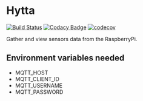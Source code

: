 # Hytta

[![Build Status](https://travis-ci.org/lucavallin/hytta.svg?branch=master)](https://travis-ci.org/lucavallin/hytta) [![Codacy Badge](https://api.codacy.com/project/badge/Grade/20d8f217d7bc424c86a15c1e1dcefe46)](https://www.codacy.com/app/lucavallin/hytta?utm_source=github.com&amp;utm_medium=referral&amp;utm_content=lucavallin/hytta&amp;utm_campaign=Badge_Grade) [![codecov](https://codecov.io/gh/lucavallin/hytta/branch/master/graph/badge.svg)](https://codecov.io/gh/lucavallin/hytta)

Gather and view sensors data from the RaspberryPi.

## Environment variables needed

- MQTT_HOST
- MQTT_CLIENT_ID
- MQTT_USERNAME
- MQTT_PASSWORD
